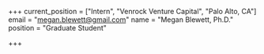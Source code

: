 +++
current_position = ["Intern", "Venrock Venture Capital", "Palo Alto, CA"]
email = "megan.blewett@gmail.com"
name = "Megan Blewett, Ph.D."
position = "Graduate Student"

+++

